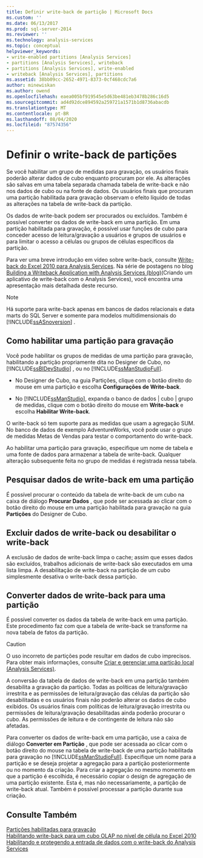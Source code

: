 ```yaml
---
title: Definir write-back de partição | Microsoft Docs
ms.custom: ''
ms.date: 06/13/2017
ms.prod: sql-server-2014
ms.reviewer: ''
ms.technology: analysis-services
ms.topic: conceptual
helpviewer_keywords:
- write-enabled partitions [Analysis Services]
- partitions [Analysis Services], writeback
- partitions [Analysis Services], write-enabled
- writeback [Analysis Services], partitions
ms.assetid: 38bb09cc-2652-4971-8373-0cf468cdc7a6
author: minewiskan
ms.author: owend
ms.openlocfilehash: eaea005bf919545e5d63be481eb3478b286c16d5
ms.sourcegitcommit: ad4d92dce894592a259721a1571b1d8736abacdb
ms.translationtype: MT
ms.contentlocale: pt-BR
ms.lasthandoff: 08/04/2020
ms.locfileid: "87574356"
---
```

# <a name="set-partition-writeback"></a>Definir o write-back de partições
  Se você habilitar um grupo de medidas para gravação, os usuários finais poderão alterar dados de cubo enquanto procuram por ele. As alterações são salvas em uma tabela separada chamada tabela de write-back e não nos dados de cubo ou na fonte de dados. Os usuários finais que procuram uma partição habilitada para gravação observam o efeito líquido de todas as alterações na tabela de write-back da partição.  
  
 Os dados de write-back podem ser procurados ou excluídos. Também é possível converter os dados de write-back em uma partição. Em uma partição habilitada para gravação, é possível usar funções de cubo para conceder acesso de leitura/gravação a usuários e grupos de usuários e para limitar o acesso a células ou grupos de células específicos da partição.  
  
 Para ver uma breve introdução em vídeo sobre write-back, consulte [Write-back do Excel 2010 para Analysis Services](https://go.microsoft.com/fwlink/p/?LinkId=394951). Na série de postagens no blog [Building a Writeback Application with Analysis Services (blog)](https://go.microsoft.com/fwlink/?LinkId=394977)(Criando um aplicativo de write-back com o Analysis Services), você encontra uma apresentação mais detalhada deste recurso.  
  
> [!NOTE]  
>  Há suporte para write-back apenas em bancos de dados relacionais e data marts do SQL Server e somente para modelos multidimensionais do [!INCLUDE[ssASnoversion](../../includes/ssasnoversion-md.md)] .  
  
## <a name="how-to-write-enable-a-partition"></a>Como habilitar uma partição para gravação  
 Você pode habilitar os grupos de medidas de uma partição para gravação, habilitando a partição propriamente dita no Designer de Cubo, no [!INCLUDE[ssBIDevStudio](../../includes/ssbidevstudio-md.md)] , ou no [!INCLUDE[ssManStudioFull](../../includes/ssmanstudiofull-md.md)].  
  
-   No Designer de Cubo, na guia Partições, clique com o botão direito do mouse em uma partição e escolha **Configurações de Write-back**.  
  
-   No [!INCLUDE[ssManStudio](../../includes/ssmanstudio-md.md)], expanda o banco de dados | cubo | grupo de medidas, clique com o botão direito do mouse em **Write-back** e escolha **Habilitar Write-back**.  
  
 O write-back só tem suporte para as medidas que usam a agregação SUM. No banco de dados de exemplo AdventureWorks, você pode usar o grupo de medidas Metas de Vendas para testar o comportamento do write-back.  
  
 Ao habilitar uma partição para gravação, especifique um nome de tabela e uma fonte de dados para armazenar a tabela de write-back. Qualquer alteração subsequente feita no grupo de medidas é registrada nessa tabela.  
  
## <a name="browse-writeback-data-in-a-partition"></a>Pesquisar dados de write-back em uma partição  
 É possível procurar o conteúdo da tabela de write-back de um cubo na caixa de diálogo **Procurar Dados** , que pode ser acessada ao clicar com o botão direito do mouse em uma partição habilitada para gravação na guia **Partições** do Designer de Cubo.  
  
## <a name="delete-writeback-data-or-disable-writeback"></a>Excluir dados de write-back ou desabilitar o write-back  
 A exclusão de dados de write-back limpa o cache; assim que esses dados são excluídos, trabalhos adicionais de write-back são executados em uma lista limpa. A desabilitação de write-back na partição de um cubo simplesmente desativa o write-back dessa partição.  
  
## <a name="convert-writeback-data-to-a-partition"></a>Converter dados de write-back para uma partição  
 É possível converter os dados da tabela de write-back em uma partição. Este procedimento faz com que a tabela de write-back se transforme na nova tabela de fatos da partição.  
  
> [!CAUTION]  
>  O uso incorreto de partições pode resultar em dados de cubo imprecisos. Para obter mais informações, consulte [Criar e gerenciar uma partição local &#40;Analysis Services&#41;](create-and-manage-a-local-partition-analysis-services.md).  
  
 A conversão da tabela de dados de write-back em uma partição também desabilita a gravação da partição. Todas as políticas de leitura/gravação irrestrita e as permissões de leitura/gravação das células da partição são desabilitadas e os usuários finais não poderão alterar os dados de cubo exibidos. Os usuários finais com políticas de leitura/gravação irrestrita ou permissões de leitura/gravação desabilitadas ainda poderão procurar o cubo. As permissões de leitura e de contingente de leitura não são afetadas.  
  
 Para converter os dados de write-back em uma partição, use a caixa de diálogo **Converter em Partição** , que pode ser acessada ao clicar com o botão direito do mouse na tabela de write-back de uma partição habilitada para gravação no [!INCLUDE[ssManStudioFull](../../includes/ssmanstudiofull-md.md)]. Especifique um nome para a partição e se deseja projetar a agregação para a partição posteriormente ou no momento da criação. Para criar a agregação no mesmo momento em que a partição é escolhida, é necessário copiar o design de agregação de uma partição existente. Esta é, mas não necessariamente, a partição de write-back atual. Também é possível processar a partição durante sua criação.  
  
## <a name="see-also"></a>Consulte Também  
 [Partições habilitadas para gravação](../multidimensional-models-olap-logical-cube-objects/partitions-write-enabled-partitions.md)   
 [Habilitando write-back para um cubo OLAP no nível de célula no Excel 2010](https://go.microsoft.com/fwlink/p/?LinkId=394952)   
 [Habilitando e protegendo a entrada de dados com o write-back do Analysis Services](https://go.microsoft.com/fwlink/p/?LinkId=394953)  
  
  
